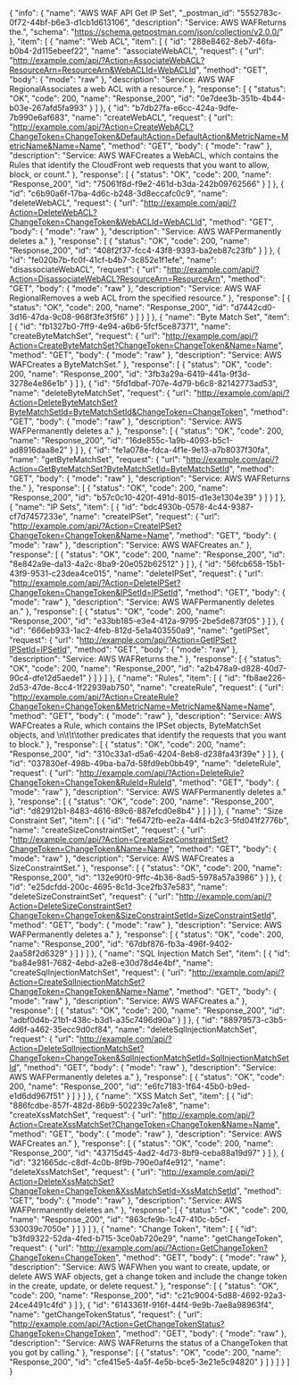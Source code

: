 {
  "info": {
    "name": "AWS WAF API Get IP Set",
    "_postman_id": "5552783c-0f72-44bf-b6e3-d1cb1d613106",
    "description": "Service: AWS WAFReturns the.",
    "schema": "https://schema.getpostman.com/json/collection/v2.0.0/"
  },
  "item": [
    {
      "name": "Web ACL",
      "item": [
        {
          "id": "288e8462-8eb7-46fa-b0b4-2d115ebeef22",
          "name": "associateWebACL",
          "request": {
            "url": "http://example.com/api/?Action=AssociateWebACL?ResourceArn=ResourceArn&WebACLId=WebACLId",
            "method": "GET",
            "body": {
              "mode": "raw"
            },
            "description": "Service: AWS WAF RegionalAssociates a web ACL with a resource."
          },
          "response": [
            {
              "status": "OK",
              "code": 200,
              "name": "Response_200",
              "id": "0e7dee3b-351b-4b44-b03e-267afd5fa993"
            }
          ]
        },
        {
          "id": "b7db27fa-e6cc-424a-9dfe-7b990e6af683",
          "name": "createWebACL",
          "request": {
            "url": "http://example.com/api/?Action=CreateWebACL?ChangeToken=ChangeToken&DefaultAction=DefaultAction&MetricName=MetricName&Name=Name",
            "method": "GET",
            "body": {
              "mode": "raw"
            },
            "description": "Service: AWS WAFCreates a WebACL, which contains the Rules that identify the CloudFront web requests that you want to allow, block, or count."
          },
          "response": [
            {
              "status": "OK",
              "code": 200,
              "name": "Response_200",
              "id": "75061f8d-f9e2-461d-b3da-242b09762566"
            }
          ]
        },
        {
          "id": "c6b90a6f-17ba-4d6c-b248-3d8eccafc0c9",
          "name": "deleteWebACL",
          "request": {
            "url": "http://example.com/api/?Action=DeleteWebACL?ChangeToken=ChangeToken&WebACLId=WebACLId",
            "method": "GET",
            "body": {
              "mode": "raw"
            },
            "description": "Service: AWS WAFPermanently deletes a."
          },
          "response": [
            {
              "status": "OK",
              "code": 200,
              "name": "Response_200",
              "id": "408f2f37-fcc4-43f8-9393-ba2eb87c23fb"
            }
          ]
        },
        {
          "id": "fe020b7b-fc0f-41cf-b4b7-3c852e1f1efe",
          "name": "disassociateWebACL",
          "request": {
            "url": "http://example.com/api/?Action=DisassociateWebACL?ResourceArn=ResourceArn",
            "method": "GET",
            "body": {
              "mode": "raw"
            },
            "description": "Service: AWS WAF RegionalRemoves a web ACL from the specified resource."
          },
          "response": [
            {
              "status": "OK",
              "code": 200,
              "name": "Response_200",
              "id": "d7442cd0-3d16-47da-9c08-968f3fe3f5f6"
            }
          ]
        }
      ]
    },
    {
      "name": "Byte Match Set",
      "item": [
        {
          "id": "fb1327b0-7ff9-4e94-a6b6-5fcf5ce87371",
          "name": "createByteMatchSet",
          "request": {
            "url": "http://example.com/api/?Action=CreateByteMatchSet?ChangeToken=ChangeToken&Name=Name",
            "method": "GET",
            "body": {
              "mode": "raw"
            },
            "description": "Service: AWS WAFCreates a ByteMatchSet."
          },
          "response": [
            {
              "status": "OK",
              "code": 200,
              "name": "Response_200",
              "id": "3fb3a29a-6419-441a-9f3d-3278e4e86e1b"
            }
          ]
        },
        {
          "id": "5fd1dbaf-707e-4d79-b6c8-82142773ad53",
          "name": "deleteByteMatchSet",
          "request": {
            "url": "http://example.com/api/?Action=DeleteByteMatchSet?ByteMatchSetId=ByteMatchSetId&ChangeToken=ChangeToken",
            "method": "GET",
            "body": {
              "mode": "raw"
            },
            "description": "Service: AWS WAFPermanently deletes a."
          },
          "response": [
            {
              "status": "OK",
              "code": 200,
              "name": "Response_200",
              "id": "16de855c-1a9b-4093-b5c1-ad8916daa8e2"
            }
          ]
        },
        {
          "id": "fe1a078e-fdca-4f1e-9e13-a7b8037f30fa",
          "name": "getByteMatchSet",
          "request": {
            "url": "http://example.com/api/?Action=GetByteMatchSet?ByteMatchSetId=ByteMatchSetId",
            "method": "GET",
            "body": {
              "mode": "raw"
            },
            "description": "Service: AWS WAFReturns the."
          },
          "response": [
            {
              "status": "OK",
              "code": 200,
              "name": "Response_200",
              "id": "b57c0c10-420f-491d-8015-d1e3e1304e39"
            }
          ]
        }
      ]
    },
    {
      "name": "IP Sets",
      "item": [
        {
          "id": "bdc4930b-0578-4c44-9387-cf7d7457233e",
          "name": "createIPSet",
          "request": {
            "url": "http://example.com/api/?Action=CreateIPSet?ChangeToken=ChangeToken&Name=Name",
            "method": "GET",
            "body": {
              "mode": "raw"
            },
            "description": "Service: AWS WAFCreates an."
          },
          "response": [
            {
              "status": "OK",
              "code": 200,
              "name": "Response_200",
              "id": "8e842a9e-da13-4a2c-8ba9-20e052b62512"
            }
          ]
        },
        {
          "id": "56fcb658-15b1-43f9-9531-c23dea4ce015",
          "name": "deleteIPSet",
          "request": {
            "url": "http://example.com/api/?Action=DeleteIPSet?ChangeToken=ChangeToken&IPSetId=IPSetId",
            "method": "GET",
            "body": {
              "mode": "raw"
            },
            "description": "Service: AWS WAFPermanently deletes an."
          },
          "response": [
            {
              "status": "OK",
              "code": 200,
              "name": "Response_200",
              "id": "e33bb185-e3e4-412a-9795-2be5de873f05"
            }
          ]
        },
        {
          "id": "666eb933-1ac2-4feb-812d-5e1a403550a9",
          "name": "getIPSet",
          "request": {
            "url": "http://example.com/api/?Action=GetIPSet?IPSetId=IPSetId",
            "method": "GET",
            "body": {
              "mode": "raw"
            },
            "description": "Service: AWS WAFReturns the."
          },
          "response": [
            {
              "status": "OK",
              "code": 200,
              "name": "Response_200",
              "id": "a2b478a9-d828-40d7-90c4-dfe12d5aede1"
            }
          ]
        }
      ]
    },
    {
      "name": "Rules",
      "item": [
        {
          "id": "fb8ae226-2d53-47de-8cc4-1f22939ab750",
          "name": "createRule",
          "request": {
            "url": "http://example.com/api/?Action=CreateRule?ChangeToken=ChangeToken&MetricName=MetricName&Name=Name",
            "method": "GET",
            "body": {
              "mode": "raw"
            },
            "description": "Service: AWS WAFCreates a Rule, which contains the IPSet objects, ByteMatchSet objects, and \n\t\t\tother predicates that identify the requests that you want to block."
          },
          "response": [
            {
              "status": "OK",
              "code": 200,
              "name": "Response_200",
              "id": "310c33a1-d5a6-4204-8eb8-d238fa43f39e"
            }
          ]
        },
        {
          "id": "037830ef-498b-49ba-ba7d-58fd9eb0bb49",
          "name": "deleteRule",
          "request": {
            "url": "http://example.com/api/?Action=DeleteRule?ChangeToken=ChangeToken&RuleId=RuleId",
            "method": "GET",
            "body": {
              "mode": "raw"
            },
            "description": "Service: AWS WAFPermanently deletes a."
          },
          "response": [
            {
              "status": "OK",
              "code": 200,
              "name": "Response_200",
              "id": "d82912b1-8483-4616-89c6-887efcd0e8b4"
            }
          ]
        }
      ]
    },
    {
      "name": "Size Constraint Set",
      "item": [
        {
          "id": "fe6472fb-ee2a-44f4-b2c3-5fd041f2776b",
          "name": "createSizeConstraintSet",
          "request": {
            "url": "http://example.com/api/?Action=CreateSizeConstraintSet?ChangeToken=ChangeToken&Name=Name",
            "method": "GET",
            "body": {
              "mode": "raw"
            },
            "description": "Service: AWS WAFCreates a SizeConstraintSet."
          },
          "response": [
            {
              "status": "OK",
              "code": 200,
              "name": "Response_200",
              "id": "132e90f0-9ffc-4b36-8ad5-5978a57a3986"
            }
          ]
        },
        {
          "id": "e25dcfdd-200c-4695-8c1d-3ce2fb37e583",
          "name": "deleteSizeConstraintSet",
          "request": {
            "url": "http://example.com/api/?Action=DeleteSizeConstraintSet?ChangeToken=ChangeToken&SizeConstraintSetId=SizeConstraintSetId",
            "method": "GET",
            "body": {
              "mode": "raw"
            },
            "description": "Service: AWS WAFPermanently deletes a."
          },
          "response": [
            {
              "status": "OK",
              "code": 200,
              "name": "Response_200",
              "id": "67dbf876-fb3a-496f-9402-2aa58f2d6329"
            }
          ]
        }
      ]
    },
    {
      "name": "SQL Injection Match Set",
      "item": [
        {
          "id": "ba84e981-7682-4ebd-a2e8-e30d78d4e4bf",
          "name": "createSqlInjectionMatchSet",
          "request": {
            "url": "http://example.com/api/?Action=CreateSqlInjectionMatchSet?ChangeToken=ChangeToken&Name=Name",
            "method": "GET",
            "body": {
              "mode": "raw"
            },
            "description": "Service: AWS WAFCreates a."
          },
          "response": [
            {
              "status": "OK",
              "code": 200,
              "name": "Response_200",
              "id": "adbf0d4b-21b1-438c-b3d1-a35c7496d90a"
            }
          ]
        },
        {
          "id": "88979573-c3b5-4d6f-a462-35ecc9d0cf84",
          "name": "deleteSqlInjectionMatchSet",
          "request": {
            "url": "http://example.com/api/?Action=DeleteSqlInjectionMatchSet?ChangeToken=ChangeToken&SqlInjectionMatchSetId=SqlInjectionMatchSetId",
            "method": "GET",
            "body": {
              "mode": "raw"
            },
            "description": "Service: AWS WAFPermanently deletes a."
          },
          "response": [
            {
              "status": "OK",
              "code": 200,
              "name": "Response_200",
              "id": "e6fc7183-1f64-45b0-b9ed-e1d6dd967f51"
            }
          ]
        }
      ]
    },
    {
      "name": "XSS Match Set",
      "item": [
        {
          "id": "886fcdbe-857f-482d-86b9-502239c7a1e8",
          "name": "createXssMatchSet",
          "request": {
            "url": "http://example.com/api/?Action=CreateXssMatchSet?ChangeToken=ChangeToken&Name=Name",
            "method": "GET",
            "body": {
              "mode": "raw"
            },
            "description": "Service: AWS WAFCreates an."
          },
          "response": [
            {
              "status": "OK",
              "code": 200,
              "name": "Response_200",
              "id": "43715d45-4ad2-4d73-8bf9-ceba88a19d97"
            }
          ]
        },
        {
          "id": "321665dc-c8df-4c0b-8f9b-790e0af4e912",
          "name": "deleteXssMatchSet",
          "request": {
            "url": "http://example.com/api/?Action=DeleteXssMatchSet?ChangeToken=ChangeToken&XssMatchSetId=XssMatchSetId",
            "method": "GET",
            "body": {
              "mode": "raw"
            },
            "description": "Service: AWS WAFPermanently deletes an."
          },
          "response": [
            {
              "status": "OK",
              "code": 200,
              "name": "Response_200",
              "id": "863cfe9b-1c47-410c-b5cf-530039c7050e"
            }
          ]
        }
      ]
    },
    {
      "name": "Change Token",
      "item": [
        {
          "id": "b3fd9322-52da-4fed-b715-3ce0ab720e29",
          "name": "getChangeToken",
          "request": {
            "url": "http://example.com/api/?Action=GetChangeToken?ChangeToken=ChangeToken",
            "method": "GET",
            "body": {
              "mode": "raw"
            },
            "description": "Service: AWS WAFWhen you want to create, update, or delete AWS WAF objects, get a change token and include the change token in the create, update, or delete request."
          },
          "response": [
            {
              "status": "OK",
              "code": 200,
              "name": "Response_200",
              "id": "c21c9004-5d88-4692-92a3-24ce4491c4fd"
            }
          ]
        },
        {
          "id": "6143361f-916f-44f4-9e9b-7ae8a98963f4",
          "name": "getChangeTokenStatus",
          "request": {
            "url": "http://example.com/api/?Action=GetChangeTokenStatus?ChangeToken=ChangeToken",
            "method": "GET",
            "body": {
              "mode": "raw"
            },
            "description": "Service: AWS WAFReturns the status of a ChangeToken that you got by calling."
          },
          "response": [
            {
              "status": "OK",
              "code": 200,
              "name": "Response_200",
              "id": "cfe415e5-4a5f-4e5b-bce5-3e21e5c94820"
            }
          ]
        }
      ]
    }
  ]
}